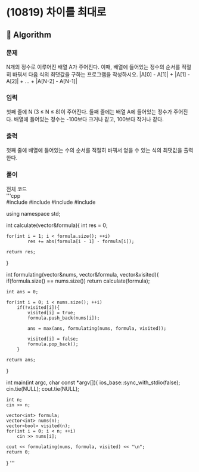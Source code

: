 # (10819) 차이를 최대로
## :100: Algorithm
### 문제
N개의 정수로 이루어진 배열 A가 주어진다. 이때, 배열에 들어있는 정수의 순서를 적절히 바꿔서 다음 식의 최댓값을 구하는 프로그램을 작성하시오.
|A[0] - A[1]| + |A[1] - A[2]| + ... + |A[N-2] - A[N-1]|
### 입력
첫째 줄에 N (3 ≤ N ≤ 8)이 주어진다. 둘째 줄에는 배열 A에 들어있는 정수가 주어진다. 배열에 들어있는 정수는 -100보다 크거나 같고, 100보다 작거나 같다.
### 출력
첫째 줄에 배열에 들어있는 수의 순서를 적절히 바꿔서 얻을 수 있는 식의 최댓값을 출력한다.
### 풀이
전체 코드  
'''cpp  
#include <algorithm>
#include <iostream>
#include <vector>
#include <cmath>

using namespace std;

int calculate(vector<int>&formula){
    int res = 0;

    for(int i = 1; i < formula.size(); ++i)
            res += abs(formula[i - 1] - formula[i]);

    return res;
}

int formulating(vector<int>&nums, vector<int>&formula, vector<bool>&visited){
    if(formula.size() == nums.size())
        return calculate(formula);
    
    int ans = 0;

    for(int i = 0; i < nums.size(); ++i)
        if(!visited[i]){
            visited[i] = true;
            formula.push_back(nums[i]);

            ans = max(ans, formulating(nums, formula, visited));

            visited[i] = false;
            formula.pop_back();
        }

    return ans;
}

int main(int argc, char const *argv[]){
    ios_base::sync_with_stdio(false);
    cin.tie(NULL);
    cout.tie(NULL);

    int n;
    cin >> n;

    vector<int> formula;
    vector<int> nums(n);
    vector<bool> visited(n);
    for(int i = 0; i < n; ++i)
        cin >> nums[i];

    cout << formulating(nums, formula, visited) << "\n";
    return 0;
}
'''
